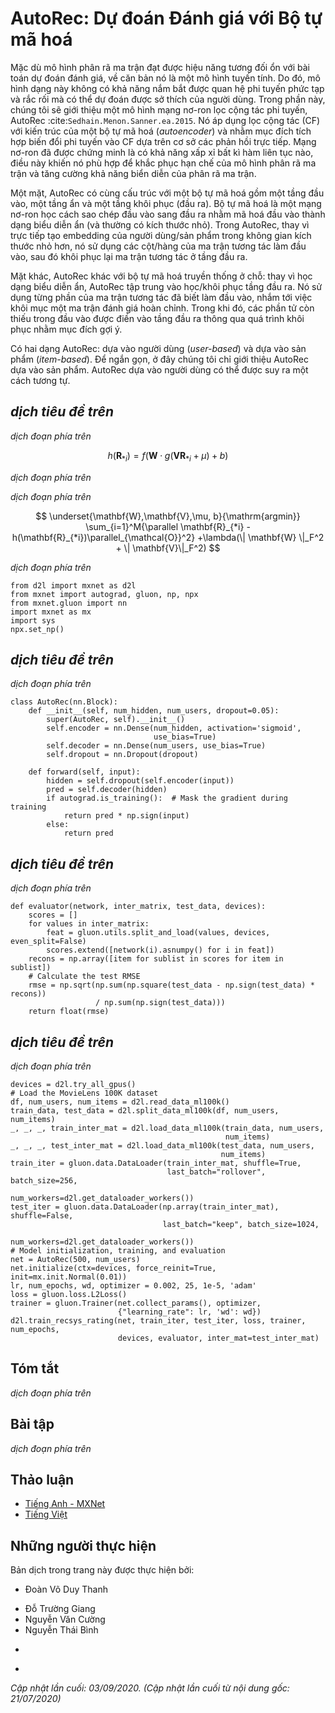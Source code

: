 <!-- ===================== Bắt đầu dịch Phần 1 ===================== -->

<!--
# AutoRec: Rating Prediction with Autoencoders
-->

# AutoRec: Dự đoán Đánh giá với Bộ tự mã hoá


<!--
Although the matrix factorization model achieves decent performance on the rating prediction task, it is essentially a linear model.
Thus, such models are not capable of capturing complex nonlinear and intricate relationships that may be predictive of users' preferences.
In this section, we introduce a nonlinear neural network collaborative filtering model, AutoRec :cite:`Sedhain.Menon.Sanner.ea.2015`.
It identifies collaborative filtering (CF) with an autoencoder architecture and aims to integrate nonlinear transformations into CF on the basis of explicit feedback.
Neural networks have been proven to be capable of approximating any continuous function, 
making it suitable to address the limitation of matrix factorization and enrich the expressiveness of matrix factorization.
-->

Mặc dù mô hình phân rã ma trận đạt được hiệu năng tương đối ổn với bài toán dự đoán đánh giá, về căn bản nó là một mô hình tuyến tính.
Do đó, mô hình dạng này không có khả năng nắm bắt được quan hệ phi tuyến phức tạp và rắc rối mà có thể dự đoán được sở thích của người dùng.
Trong phần này, chúng tôi sẽ giới thiệu một mô hình mạng nơ-ron lọc cộng tác phi tuyến, AutoRec :cite:`Sedhain.Menon.Sanner.ea.2015`.
Nó áp dụng lọc cộng tác (CF) với kiến trúc của một bộ tự mã hoá (*autoencoder*) và nhằm mục đích tích hợp biến đổi phi tuyến vào CF dựa trên cơ sở các phản hồi trực tiếp.
Mạng nơ-ron đã được chứng minh là có khả năng xấp xỉ bất kì hàm liên tục nào,
điều này khiến nó phù hợp để khắc phục hạn chế của mô hình phân rã ma trận và tăng cường khả năng biển diễn của phân rã ma trận.


<!--
On one hand, AutoRec has the same structure as an autoencoder which consists of an input layer, a hidden layer, and a reconstruction (output) layer.
An autoencoder is a neural network that learns to copy its input to its output in order to code the inputs into the hidden (and usually low-dimensional) representations.
In AutoRec, instead of explicitly embedding users/items into low-dimensional space, 
it uses the column/row of the interaction matrix as the input, then reconstructs the interaction matrix in the output layer.
-->

Một mặt, AutoRec có cùng cấu trúc với một bộ tự mã hoá gồm một tầng đầu vào, một tầng ẩn và một tầng khôi phục (đầu ra).
Bộ tự mã hoá là một mạng nơ-ron học cách sao chép đầu vào sang đầu ra nhằm mã hoá đầu vào thành dạng biểu diễn ẩn (và thường có kích thước nhỏ).
Trong AutoRec, thay vì trực tiếp tạo embedding của người dùng/sản phẩm trong không gian kích thước nhỏ hơn,
nó sử dụng các cột/hàng của ma trận tương tác làm đầu vào, sau đó khôi phục lại ma trận tương tác ở tầng đầu ra.


<!--
On the other hand, AutoRec differs from a traditional autoencoder: rather than learning the hidden representations, AutoRec focuses on learning/reconstructing the output layer.
It uses a partially observed interaction matrix as the input, aiming to reconstruct a completed rating matrix.
In the meantime, the missing entries of the input are filled in the output layer via reconstruction for the purpose of recommendation.
-->

Mặt khác, AutoRec khác với bộ tự mã hoá truyền thống ở chỗ: thay vì học dạng biểu diễn ẩn, AutoRec tập trung vào học/khôi phục tầng đầu ra.
Nó sử dụng từng phần của ma trận tương tác đã biết làm đầu vào, nhắm tới việc khôi mục một ma trận đánh giá hoàn chỉnh.
Trong khi đó, các phần tử còn thiếu trong đầu vào được điền vào tầng đầu ra thông qua quá trình khôi phục nhằm mục đích gợi ý.


<!--
There are two variants of AutoRec: user-based and item-based.
For brevity, here we only introduce the item-based AutoRec.
User-based AutoRec can be derived accordingly.
-->

Có hai dạng AutoRec: dựa vào người dùng (*user-based*) và dựa vào sản phẩm (*item-based*).
Để ngắn gọn, ở đây chúng tôi chỉ giới thiệu AutoRec dựa vào sản phẩm.
AutoRec dựa vào người dùng có thể được suy ra một cách tương tự.


<!-- ===================== Kết thúc dịch Phần 1 ===================== -->

<!-- ===================== Bắt đầu dịch Phần 2 ===================== -->

<!--
## Model
-->

## *dịch tiêu đề trên*


<!--
Let $\mathbf{R}_{*i}$ denote the $i^\mathrm{th}$ column of the rating matrix, 
where unknown ratings are set to zeros by default.
The neural architecture is defined as:
-->

*dịch đoạn phía trên*


$$
h(\mathbf{R}_{*i}) = f(\mathbf{W} \cdot g(\mathbf{V} \mathbf{R}_{*i} + \mu) + b)
$$


<!--
where $f(\cdot)$ and $g(\cdot)$ represent activation functions, $\mathbf{W}$ and $\mathbf{V}$ are weight matrices, $\mu$ and $b$ are biases.
Let $h( \cdot )$ denote the whole network of AutoRec.
The output $h(\mathbf{R}_{*i})$ is the reconstruction of the $i^\mathrm{th}$ column of the rating matrix.
-->

*dịch đoạn phía trên*


<!--
The following objective function aims to minimize the reconstruction error:
-->

*dịch đoạn phía trên*


$$
\underset{\mathbf{W},\mathbf{V},\mu, b}{\mathrm{argmin}} \sum_{i=1}^M{\parallel \mathbf{R}_{*i} - h(\mathbf{R}_{*i})\parallel_{\mathcal{O}}^2} +\lambda(\| \mathbf{W} \|_F^2 + \| \mathbf{V}\|_F^2)
$$


<!--
where $\| \cdot \|_{\mathcal{O}}$ means only the contribution of observed ratings are considered, 
that is, only weights that are associated with observed inputs are updated during back-propagation.
-->

*dịch đoạn phía trên*


```{.python .input  n=3}
from d2l import mxnet as d2l
from mxnet import autograd, gluon, np, npx
from mxnet.gluon import nn
import mxnet as mx
import sys
npx.set_np()
```


<!--
## Implementing the Model
-->

## *dịch tiêu đề trên*


<!--
A typical autoencoder consists of an encoder and a decoder.
The encoder projects the input to hidden representations and the decoder maps the hidden layer to the reconstruction layer.
We follow this practice and create the encoder and decoder with dense layers.
The activation of encoder is set to `sigmoid` by default and no activation is applied for decoder.
Dropout is included after the encoding transformation to reduce over-fitting.
The gradients of unobserved inputs are masked out to ensure that only observed ratings contribute to the model learning process.
-->

*dịch đoạn phía trên*


```{.python .input  n=2}
class AutoRec(nn.Block):
    def __init__(self, num_hidden, num_users, dropout=0.05):
        super(AutoRec, self).__init__()
        self.encoder = nn.Dense(num_hidden, activation='sigmoid',
                                use_bias=True)
        self.decoder = nn.Dense(num_users, use_bias=True)
        self.dropout = nn.Dropout(dropout)

    def forward(self, input):
        hidden = self.dropout(self.encoder(input))
        pred = self.decoder(hidden)
        if autograd.is_training():  # Mask the gradient during training
            return pred * np.sign(input)
        else:
            return pred
```

<!-- ===================== Kết thúc dịch Phần 2 ===================== -->

<!-- ===================== Bắt đầu dịch Phần 3 ===================== -->

<!--
## Reimplementing the Evaluator
-->

## *dịch tiêu đề trên*


<!--
Since the input and output have been changed, we need to reimplement the evaluation function, while we still use RMSE as the accuracy measure.
-->

*dịch đoạn phía trên*


```{.python .input  n=3}
def evaluator(network, inter_matrix, test_data, devices):
    scores = []
    for values in inter_matrix:
        feat = gluon.utils.split_and_load(values, devices, even_split=False)
        scores.extend([network(i).asnumpy() for i in feat])
    recons = np.array([item for sublist in scores for item in sublist])
    # Calculate the test RMSE
    rmse = np.sqrt(np.sum(np.square(test_data - np.sign(test_data) * recons))
                   / np.sum(np.sign(test_data)))
    return float(rmse)
```


<!--
## Training and Evaluating the Model
-->

## *dịch tiêu đề trên*


<!--
Now, let us train and evaluate AutoRec on the MovieLens dataset.
We can clearly see that the test RMSE is lower than the matrix factorization model,
confirming the effectiveness of neural networks in the rating prediction task.
-->

*dịch đoạn phía trên*


```{.python .input  n=4}
devices = d2l.try_all_gpus()
# Load the MovieLens 100K dataset
df, num_users, num_items = d2l.read_data_ml100k()
train_data, test_data = d2l.split_data_ml100k(df, num_users, num_items)
_, _, _, train_inter_mat = d2l.load_data_ml100k(train_data, num_users,
                                                num_items)
_, _, _, test_inter_mat = d2l.load_data_ml100k(test_data, num_users,
                                               num_items)
train_iter = gluon.data.DataLoader(train_inter_mat, shuffle=True,
                                   last_batch="rollover", batch_size=256,
                                   num_workers=d2l.get_dataloader_workers())
test_iter = gluon.data.DataLoader(np.array(train_inter_mat), shuffle=False,
                                  last_batch="keep", batch_size=1024,
                                  num_workers=d2l.get_dataloader_workers())
# Model initialization, training, and evaluation
net = AutoRec(500, num_users)
net.initialize(ctx=devices, force_reinit=True, init=mx.init.Normal(0.01))
lr, num_epochs, wd, optimizer = 0.002, 25, 1e-5, 'adam'
loss = gluon.loss.L2Loss()
trainer = gluon.Trainer(net.collect_params(), optimizer,
                        {"learning_rate": lr, 'wd': wd})
d2l.train_recsys_rating(net, train_iter, test_iter, loss, trainer, num_epochs,
                        devices, evaluator, inter_mat=test_inter_mat)
```


## Tóm tắt

<!--
* We can frame the matrix factorization algorithm with autoencoders, while integrating non-linear layers and dropout regularization. 
* Experiments on the MovieLens 100K dataset show that AutoRec achieves superior performance than matrix factorization.
-->

*dịch đoạn phía trên*


## Bài tập

<!--
* Vary the hidden dimension of AutoRec to see its impact on the model performance.
* Try to add more hidden layers. Is it helpful to improve the model performance?
* Can you find a better combination of decoder and encoder activation functions?
-->

*dịch đoạn phía trên*


<!-- ===================== Kết thúc dịch Phần 3 ===================== -->


## Thảo luận
* [Tiếng Anh - MXNet](https://discuss.d2l.ai/t/401)
* [Tiếng Việt](https://forum.machinelearningcoban.com/c/d2l)


## Những người thực hiện
Bản dịch trong trang này được thực hiện bởi:
<!--
Tác giả của mỗi Pull Request điền tên mình và tên những người review mà bạn thấy
hữu ích vào từng phần tương ứng. Mỗi dòng một tên, bắt đầu bằng dấu `*`.

Tên đầy đủ của các reviewer có thể được tìm thấy tại https://github.com/aivivn/d2l-vn/blob/master/docs/contributors_info.md
-->

* Đoàn Võ Duy Thanh
<!-- Phần 1 -->
* Đỗ Trường Giang
* Nguyễn Văn Cường
* Nguyễn Thái Bình

<!-- Phần 2 -->
* 

<!-- Phần 3 -->
* 

*Cập nhật lần cuối: 03/09/2020. (Cập nhật lần cuối từ nội dung gốc: 21/07/2020)*
